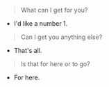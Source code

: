 > What can I get for you?

- I'd like a number 1.

> Can I get you anything else?

- That's all.

> Is that for here or to go?

- For here.
